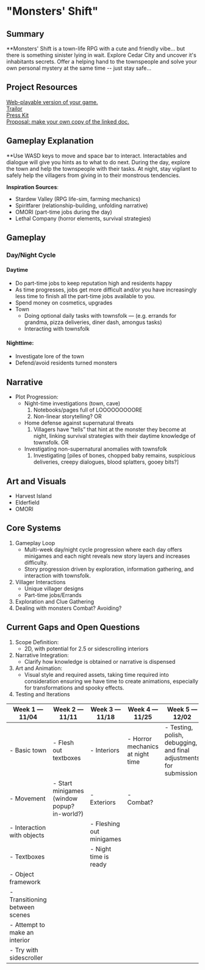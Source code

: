 # "Monsters' Shift"

## Summary ##
**Monsters' Shift is a town-life RPG with a cute and friendly vibe... but there is something sinister lying in wait. Explore Cedar City and uncover it's inhabitants secrets. Offer a helping hand to the townspeople and solve your own personal mystery at the same time -- just stay safe...

## Project Resources

[Web-playable version of your game.](https://itch.io/)  
[Trailor](https://youtube.com)  
[Press Kit](https://dopresskit.com/)  
[Proposal: make your own copy of the linked doc.](https://docs.google.com/document/d/1qwWCpMwKJGOLQ-rRJt8G8zisCa2XHFhv6zSWars0eWM/edit?usp=sharing)  

## Gameplay Explanation ##

**Use WASD keys to move and space bar to interact. Interactables and dialogue will give you hints as to what to do next. During the day, explore the town and help the townspeople with their tasks. At night, stay vigilant to safely help the villagers from giving in to their monstrous tendencies.


**Inspiration Sources**:
* Stardew Valley (RPG life-sim, farming mechanics)
* Spiritfarer (relationship-building, unfolding narrative)
* OMORI (part-time jobs during the day)
* Lethal Company (horror elements, survival strategies)


## Gameplay
### Day/Night Cycle
#### Daytime
* Do part-time jobs to keep reputation high and residents happy
* As time progresses, jobs get more difficult and/or you have increasingly less time to finish all the part-time jobs available to you.
* Spend money on cosmetics, upgrades
* Town
	* Doing optional daily tasks with townsfolk — (e.g. errands for grandma, pizza deliveries, diner dash, amongus tasks)
	* Interacting with townsfolk
#### Nighttime:
* Investigate lore of the town
* Defend/avoid residents turned monsters

## Narrative
* Plot Progression:
	* Night-time investigations (town, cave)
		1. Notebooks/pages full of LOOOOOOOOORE
		2. Non-linear storytelling?
	OR
	* Home defense against supernatural threats
		1. Villagers have “tells” that hint at the monster they become at night, linking survival strategies with their daytime knowledge of townsfolk.
	OR
	* Investigating non-supernatural anomalies with townsfolk
		1. Investigating [piles of bones, chopped baby remains, suspicious deliveries, creepy dialogues, blood splatters, gooey bits?]

## Art and Visuals
* Harvest Island
* Elderfield
* OMORI

## Core Systems
1. Gameplay Loop
	* Multi-week day/night cycle progression where each day offers minigames and each night reveals new story layers and increases difficulty.
	* Story progression driven by exploration, information gathering, and interaction with townsfolk.
2. Villager Interactions
	* Unique villager designs
	* Part-time jobs/Errands
3. Exploration and Clue Gathering
4. Dealing with monsters
	Combat?
	Avoiding?

## Current Gaps and Open Questions
1. Scope Definition:
	* 2D, with potential for 2.5 or sidescrolling interiors
2. Narrative Integration:
	* Clarify how knowledge is obtained or narrative is dispensed
3. Art and Animation:
	* Visual style and required assets, taking time required into consideration ensuring we have time to create animations, especially for transformations and spooky effects.
4. Testing and Iterations

| **Week 1 — 11/04**                              | **Week 2 — 11/11**                     | **Week 3 — 11/18**                                 | **Week 4 — 11/25**                  | **Week 5 — 12/02**                                     |
|-------------------------------------------------|----------------------------------------|----------------------------------------------------|-------------------------------------|--------------------------------------------------------|
| - Basic town                                    | - Flesh out textboxes                  | - Interiors                                       | - Horror mechanics at night time    | - Testing, polish, debugging, and final adjustments for submission |
| - Movement                                      | - Start minigames (window popup? in-world?) | - Exteriors                                    | - Combat?                           |                                                        |
| - Interaction with objects                      |                                        | - Fleshing out minigames                           |                                     |                                                        |
| - Textboxes                                     |                                        | - Night time is ready                              |                                     |                                                        |
| - Object framework                              |                                        |                                                    |                                     |                                                        |
| - Transitioning between scenes                  |                                        |                                                    |                                     |                                                        |
| - Attempt to make an interior                   |                                        |                                                    |                                     |                                                        |
| - Try with sidescroller                         |                                        |                                                    |                                     |                                                        |

